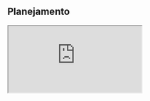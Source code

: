 ## Planejamento

<iframe class="release-video" src="https://youtube.com/embed/3k0e-Xo6W4Q" name="Apresentação Planejamento" allow="accelerometer; autoplay; encrypted-media; gyroscope; picture-in-picture" allowfullscreen > Seu navegador não possui suporte para esse recurso... </iframe>